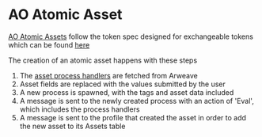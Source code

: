 # AO Atomic Asset

[AO Atomic Assets](atomic-asset.lua) follow the token spec designed for exchangeable tokens which can be found [here](https://ao.arweave.dev/#/)

The creation of an atomic asset happens with these steps

1. The [asset process handlers](https://arweave.net/y9VgAlhHThl-ZiXvzkDzwC5DEjfPegD6VAotpP3WRbs) are fetched from Arweave
2. Asset fields are replaced with the values submitted by the user
3. A new process is spawned, with the tags and asset data included
4. A message is sent to the newly created process with an action of 'Eval', which includes the process handlers
5. A message is sent to the profile that created the asset in order to add the new asset to its Assets table